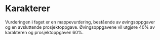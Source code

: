 # Karakterer

Vurderingen i faget er en mappevurdering, bestående av øvingsoppgaver og en avsluttende prosjektoppgave. Øvingsoppgavene vil utgjøre 40% av karakteren og prosjektoppgaven 60%.
